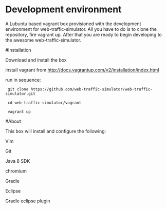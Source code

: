 Development environment
=====================
A Lubuntu based vagrant box provisioned with the development environment for web-traffic-simulator. All you have to do is to clone the repository, fire vagrant up. After that you are ready to begin developing to the awesome web-traffic-simulator.

#Installation

Download and install the box

install vagrant from http://docs.vagrantup.com/v2/installation/index.html

run in sequence:
```
 git clone https://github.com/web-traffic-simulator/web-traffic-simulator.git
```

```
 cd web-traffic-simulator/vagrant
```

```
 vagrant up
```
#About

This box will install and configure the following:

Vim

Git

Java 8 SDK

chromium

Gradle

Eclipse

Gradle eclipse plugin
